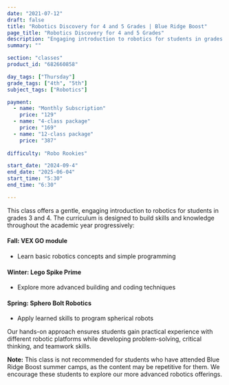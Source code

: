 ```yaml
---
date: "2021-07-12"
draft: false
title: "Robotics Discovery for 4 and 5 Grades | Blue Ridge Boost"
page_title: "Robotics Discovery for 4 and 5 Grades"
description: "Engaging introduction to robotics for students in grades 4 and 5."
summary: ""

section: "classes"
product_id: "682660858"

day_tags: ["Thursday"]
grade_tags: ["4th", "5th"]
subject_tags: ["Robotics"]

payment:
  - name: "Monthly Subscription"
    price: "129"
  - name: "4-class package"
    price: "169"
  - name: "12-class package"
    price: "387"
  
difficulty: "Robo Rookies"

start_date: "2024-09-4"
end_date: "2025-06-04"
start_time: "5:30"
end_time: "6:30"

---
```


<p>This class offers a gentle, engaging introduction to robotics for students in grades 3 and 4. The curriculum is designed to build skills and knowledge throughout the academic year progressively:</p>

<h4>Fall: VEX GO module</h4>
<ul>
  <li>Learn basic robotics concepts and simple programming</li>
</ul>

<h4>Winter: Lego Spike Prime</h4>
<ul>
  <li>Explore more advanced building and coding techniques</li>
</ul>

<h4>Spring: Sphero Bolt Robotics</h4>
<ul>
  <li>Apply learned skills to program spherical robots</li>
</ul>

<p>Our hands-on approach ensures students gain practical experience with different robotic platforms while developing problem-solving, critical thinking, and teamwork skills.</p>

<p><strong>Note:</strong> This class is not recommended for students who have attended Blue Ridge Boost summer camps, as the content may be repetitive for them. We encourage these students to explore our more advanced robotics offerings.</p>